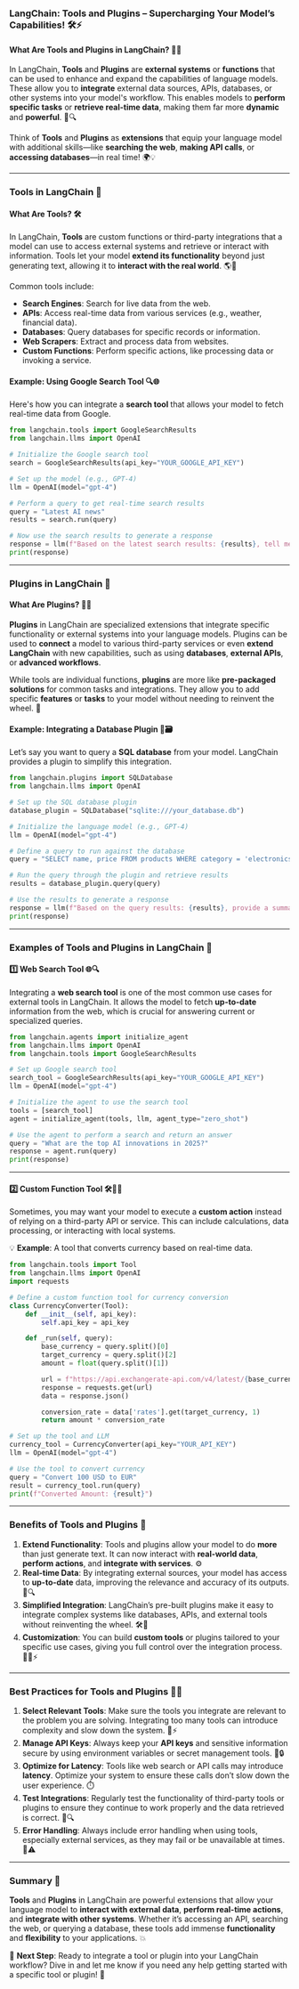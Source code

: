 ### LangChain: **Tools and Plugins** – Supercharging Your Model’s Capabilities! 🛠️⚡

#### What Are Tools and Plugins in LangChain? 🤖🔌
In LangChain, **Tools** and **Plugins** are **external systems** or **functions** that can be used to enhance and expand the capabilities of language models. These allow you to **integrate** external data sources, APIs, databases, or other systems into your model's workflow. This enables models to **perform specific tasks** or **retrieve real-time data**, making them far more **dynamic** and **powerful**. 🚀🔍

Think of **Tools** and **Plugins** as **extensions** that equip your language model with additional skills—like **searching the web**, **making API calls**, or **accessing databases**—in real time! 🌍💡

---

### Tools in LangChain 🔧

#### What Are Tools? 🛠️
In LangChain, **Tools** are custom functions or third-party integrations that a model can use to access external systems and retrieve or interact with information. Tools let your model **extend its functionality** beyond just generating text, allowing it to **interact with the real world**. 🌎🤝

Common tools include:
- **Search Engines**: Search for live data from the web.
- **APIs**: Access real-time data from various services (e.g., weather, financial data).
- **Databases**: Query databases for specific records or information.
- **Web Scrapers**: Extract and process data from websites.
- **Custom Functions**: Perform specific actions, like processing data or invoking a service.

#### Example: Using Google Search Tool 🔍🌐
Here's how you can integrate a **search tool** that allows your model to fetch real-time data from Google.

```python
from langchain.tools import GoogleSearchResults
from langchain.llms import OpenAI

# Initialize the Google search tool
search = GoogleSearchResults(api_key="YOUR_GOOGLE_API_KEY")

# Set up the model (e.g., GPT-4)
llm = OpenAI(model="gpt-4")

# Perform a query to get real-time search results
query = "Latest AI news"
results = search.run(query)

# Now use the search results to generate a response
response = llm(f"Based on the latest search results: {results}, tell me about AI.")
print(response)
```

---

### Plugins in LangChain 🔌

#### What Are Plugins? 🔌✨
**Plugins** in LangChain are specialized extensions that integrate specific functionality or external systems into your language models. Plugins can be used to **connect** a model to various third-party services or even **extend LangChain** with new capabilities, such as using **databases**, **external APIs**, or **advanced workflows**.

While tools are individual functions, **plugins** are more like **pre-packaged solutions** for common tasks and integrations. They allow you to add specific **features** or **tasks** to your model without needing to reinvent the wheel. 🔄

#### Example: Integrating a Database Plugin 🔄🗃️
Let’s say you want to query a **SQL database** from your model. LangChain provides a plugin to simplify this integration.

```python
from langchain.plugins import SQLDatabase
from langchain.llms import OpenAI

# Set up the SQL database plugin
database_plugin = SQLDatabase("sqlite:///your_database.db")

# Initialize the language model (e.g., GPT-4)
llm = OpenAI(model="gpt-4")

# Define a query to run against the database
query = "SELECT name, price FROM products WHERE category = 'electronics'"

# Run the query through the plugin and retrieve results
results = database_plugin.query(query)

# Use the results to generate a response
response = llm(f"Based on the query results: {results}, provide a summary.")
print(response)
```

---

### Examples of Tools and Plugins in LangChain 🚀

#### 1️⃣ **Web Search Tool** 🌐🔍
Integrating a **web search tool** is one of the most common use cases for external tools in LangChain. It allows the model to fetch **up-to-date** information from the web, which is crucial for answering current or specialized queries.

```python
from langchain.agents import initialize_agent
from langchain.llms import OpenAI
from langchain.tools import GoogleSearchResults

# Set up Google search tool
search_tool = GoogleSearchResults(api_key="YOUR_GOOGLE_API_KEY")
llm = OpenAI(model="gpt-4")

# Initialize the agent to use the search tool
tools = [search_tool]
agent = initialize_agent(tools, llm, agent_type="zero_shot")

# Use the agent to perform a search and return an answer
query = "What are the top AI innovations in 2025?"
response = agent.run(query)
print(response)
```

---

#### 2️⃣ **Custom Function Tool** 🛠️🧑‍💻
Sometimes, you may want your model to execute a **custom action** instead of relying on a third-party API or service. This can include calculations, data processing, or interacting with local systems.

💡 **Example**: A tool that converts currency based on real-time data.

```python
from langchain.tools import Tool
from langchain.llms import OpenAI
import requests

# Define a custom function tool for currency conversion
class CurrencyConverter(Tool):
    def __init__(self, api_key):
        self.api_key = api_key

    def _run(self, query):
        base_currency = query.split()[0]
        target_currency = query.split()[2]
        amount = float(query.split()[1])

        url = f"https://api.exchangerate-api.com/v4/latest/{base_currency}"
        response = requests.get(url)
        data = response.json()

        conversion_rate = data['rates'].get(target_currency, 1)
        return amount * conversion_rate

# Set up the tool and LLM
currency_tool = CurrencyConverter(api_key="YOUR_API_KEY")
llm = OpenAI(model="gpt-4")

# Use the tool to convert currency
query = "Convert 100 USD to EUR"
result = currency_tool.run(query)
print(f"Converted Amount: {result}")
```

---

### Benefits of Tools and Plugins 🌟

1. **Extend Functionality**: Tools and plugins allow your model to do **more** than just generate text. It can now interact with **real-world data**, **perform actions**, and **integrate with services**. ⚙️
2. **Real-time Data**: By integrating external sources, your model has access to **up-to-date** data, improving the relevance and accuracy of its outputs. 📅🔍
3. **Simplified Integration**: LangChain’s pre-built plugins make it easy to integrate complex systems like databases, APIs, and external tools without reinventing the wheel. 🛠️🔗
4. **Customization**: You can build **custom tools** or plugins tailored to your specific use cases, giving you full control over the integration process. 🧑‍💻⚡

---

### Best Practices for Tools and Plugins 🧰🔧

1. **Select Relevant Tools**: Make sure the tools you integrate are relevant to the problem you are solving. Integrating too many tools can introduce complexity and slow down the system. 🧠⚡
2. **Manage API Keys**: Always keep your **API keys** and sensitive information secure by using environment variables or secret management tools. 🔑🔒
3. **Optimize for Latency**: Tools like web search or API calls may introduce **latency**. Optimize your system to ensure these calls don’t slow down the user experience. ⏱️
4. **Test Integrations**: Regularly test the functionality of third-party tools or plugins to ensure they continue to work properly and the data retrieved is correct. 🧪🔍
5. **Error Handling**: Always include error handling when using tools, especially external services, as they may fail or be unavailable at times. 🛑⚠️

---

### Summary 🌟
**Tools** and **Plugins** in LangChain are powerful extensions that allow your language model to **interact with external data**, **perform real-time actions**, and **integrate with other systems**. Whether it’s accessing an API, searching the web, or querying a database, these tools add immense **functionality** and **flexibility** to your applications. 💥

🔧 **Next Step**: Ready to integrate a tool or plugin into your LangChain workflow? Dive in and let me know if you need any help getting started with a specific tool or plugin! 🌟